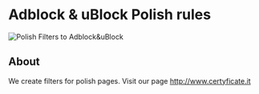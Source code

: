 # Adblock & uBlock Polish rules
![Polish Filters to Adblock&uBlock](http://www.certyficate.it/wp-content/uploads/2014/05/logo_ciemne-tło-jasne-litery.png)

## About
We create filters for polish pages. Visit our page http://www.certyficate.it




